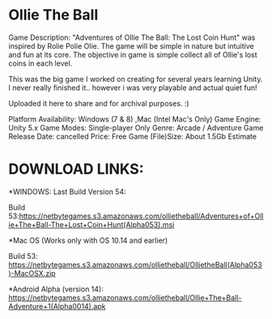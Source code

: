 # Ollie The Ball

Game Description: "Adventures of Ollie The Ball: The Lost Coin Hunt" was inspired by Rolie Polie Olie. The game will be simple in nature but intuitive and fun at its core. The objective in game is simple collect all of Ollie's lost coins in each level.

This was the big game I worked on creating for several years learning Unity. I never really finished it.. however i was very playable and actual quiet fun!

Uploaded it here to share and for archival purposes.  :) 

Platform Availability: Windows (7 & 8) ,Mac (Intel Mac's Only)
Game Engine: Unity 5.x
Game Modes: Single-player Only
Genre: Arcade / Adventure
Game Release Date: cancelled
Price: Free
Game (File)Size: About 1.5Gb Estimate

# DOWNLOAD LINKS:

*WINDOWS: 
Last Build Version 54: 

Build 53:https://netbytegames.s3.amazonaws.com/ollietheball/Adventures+of+Ollie+The+Ball-The+Lost+Coin+Hunt(Alpha053).msi

*Mac OS
(Works only with OS 10.14 and earlier)

Build 53: https://netbytegames.s3.amazonaws.com/ollietheball/OllietheBall(Alpha053)-MacOSX.zip


*Android Alpha (version 14): https://netbytegames.s3.amazonaws.com/ollietheball/Ollie+The+Ball-Adventure+1(Alpha0014).apk
